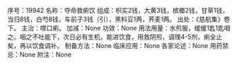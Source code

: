 序号：19942
名称：夺命救痢饮
组成：枳实2钱，大黄3钱，槟榔2钱，甘草1钱，当归8钱，白芍8钱，车前子3钱（引），黑料豆1两，荞麦1两。
出处：《慈航集》卷下。
主治：噤口痢。
加减：None
功效：None
用法用量：水煎服，缓缓1匙1匙咽之。咽之不吐能下，次日必有生机，能进饮食，用救阴煎，调理4-5剂，痢全止矣，再以饮食调补。
制备方法：None
临床应用：None
各家论述：None
用药禁忌：None
附注：None
